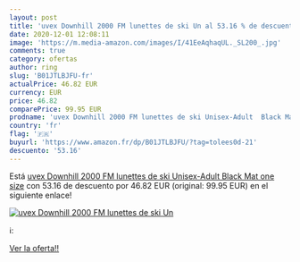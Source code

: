 ```yaml
---
layout: post
title: 'uvex Downhill 2000 FM lunettes de ski Un al 53.16 % de descuento'
date: 2020-12-01 12:08:11
image: 'https://m.media-amazon.com/images/I/41EeAqhaqUL._SL200_.jpg'
comments: true
category: ofertas
author: ring
slug: 'B01JTLBJFU-fr'
actualPrice: 46.82 EUR
currency: EUR
price: 46.82
comparePrice: 99.95 EUR
prodname: 'uvex Downhill 2000 FM lunettes de ski Unisex-Adult  Black Mat  one size'
country: 'fr'
flag: '🇫🇷'
buyurl: 'https://www.amazon.fr/dp/B01JTLBJFU/?tag=tolees0d-21'
descuento: '53.16'
---
```


Está [uvex Downhill 2000 FM lunettes de ski Unisex-Adult  Black Mat  one size](https://www.amazon.fr/dp/B01JTLBJFU/?tag=tolees0d-21) con 53.16 de descuento por 46.82 EUR (original: 99.95 EUR) en el siguiente enlace!

[![uvex Downhill 2000 FM lunettes de ski Un](https://m.media-amazon.com/images/I/41EeAqhaqUL._SL200_.jpg)](https://www.amazon.fr/dp/B01JTLBJFU/?tag=tolees0d-21)

ℹ️:


[Ver la oferta!!](https://www.amazon.fr/dp/B01JTLBJFU/?tag=tolees0d-21)
